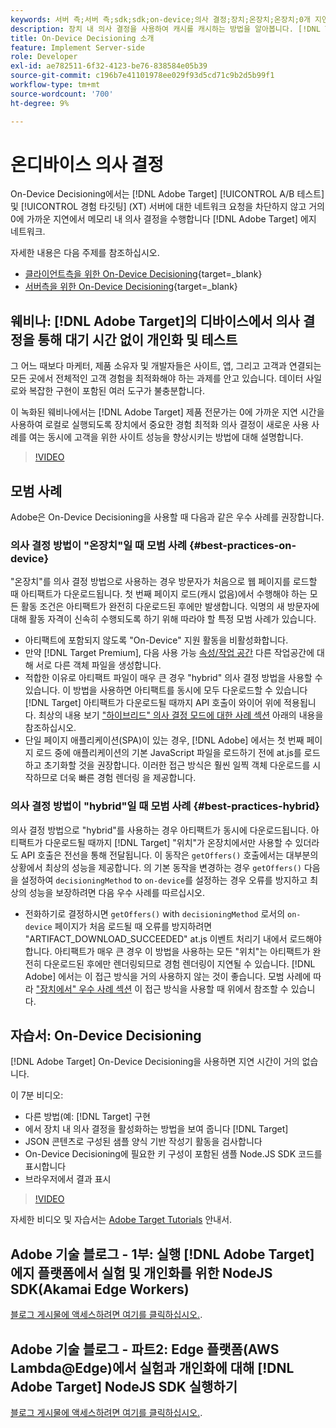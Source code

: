 ```yaml
---
keywords: 서버 측;서버 측;sdk;sdk;on-device;의사 결정;장치;온장치;온장치;0개 지연;지연 시간;near-zero;node.js
description: 장치 내 의사 결정을 사용하여 캐시를 캐시하는 방법을 알아봅니다. [!DNL Target] 서버의 A/B 및 MVT 활동을 통해 거의 0에 가까운 지연 시간에 메모리 내 의사 결정을 수행합니다.
title: On-Device Decisioning 소개
feature: Implement Server-side
role: Developer
exl-id: ae782511-6f32-4123-be76-838584e05b39
source-git-commit: c196b7e41101978ee029f93d5cd71c9b2d5b99f1
workflow-type: tm+mt
source-wordcount: '700'
ht-degree: 9%

---
```


# 온디바이스 의사 결정

On-Device Decisioning에서는 [!DNL Adobe Target] [!UICONTROL A/B 테스트] 및 [!UICONTROL 경험 타깃팅] (XT) 서버에 대한 네트워크 요청을 차단하지 않고 거의 0에 가까운 지연에서 메모리 내 의사 결정을 수행합니다 [!DNL Adobe Target] 에지 네트워크.

자세한 내용은 다음 주제를 참조하십시오.

* [클라이언트측을 위한 On-Device Decisioning](https://developer.adobe.com/target/implement/client-side/){target=_blank}
* [서버측을 위한 On-Device Decisioning](https://developer.adobe.com/target/implement/server-side/sdk-guides/on-device-decisioning/){target=_blank}

## 웨비나: [!DNL Adobe Target]의 디바이스에서 의사 결정을 통해 대기 시간 없이 개인화 및 테스트

그 어느 때보다 마케터, 제품 소유자 및 개발자들은 사이트, 앱, 그리고 고객과 연결되는 모든 곳에서 전체적인 고객 경험을 최적화해야 하는 과제를 안고 있습니다. 데이터 사일로와 복잡한 구현이 포함된 여러 도구가 불충분합니다.

이 녹화된 웨비나에서는 [!DNL Adobe Target] 제품 전문가는 0에 가까운 지연 시간을 사용하여 로컬로 실행되도록 장치에서 중요한 경험 최적화 의사 결정이 새로운 사용 사례를 여는 동시에 고객을 위한 사이트 성능을 향상시키는 방법에 대해 설명합니다.

>[!VIDEO](https://video.tv.adobe.com/v/328148)

## 모범 사례

Adobe은 On-Device Decisioning을 사용할 때 다음과 같은 우수 사례를 권장합니다.

### 의사 결정 방법이 &quot;온장치&quot;일 때 모범 사례 {#best-practices-on-device}

&quot;온장치&quot;를 의사 결정 방법으로 사용하는 경우 방문자가 처음으로 웹 페이지를 로드할 때 아티팩트가 다운로드됩니다. 첫 번째 페이지 로드(캐시 없음)에서 수행해야 하는 모든 활동 조건은 아티팩트가 완전히 다운로드된 후에만 발생합니다. 익명의 새 방문자에 대해 활동 자격이 신속히 수행되도록 하기 위해 따라야 할 특정 모범 사례가 있습니다.

* 아티팩트에 포함되지 않도록 &quot;On-Device&quot; 지원 활동을 비활성화합니다.
* 만약 [!DNL Target Premium], 다음 사용 가능 [속성/작업 공간](/help/main/administrating-target/c-user-management/property-channel/property-channel.md) 다른 작업공간에 대해 서로 다른 객체 파일을 생성합니다.
* 적합한 이유로 아티팩트 파일이 매우 큰 경우 &quot;hybrid&quot; 의사 결정 방법을 사용할 수 있습니다. 이 방법을 사용하면 아티팩트를 동시에 모두 다운로드할 수 있습니다 [!DNL Target] 아티팩트가 다운로드될 때까지 API 호출이 와이어 위에 적용됩니다. 최상의 내용 보기 [&quot;하이브리드&quot; 의사 결정 모드에 대한 사례 섹션](#best-practices-hybrid) 아래의 내용을 참조하십시오.
* 단일 페이지 애플리케이션(SPA)이 있는 경우, [!DNL Adobe] 에서는 첫 번째 페이지 로드 중에 애플리케이션의 기본 JavaScript 파일을 로드하기 전에 at.js를 로드하고 초기화할 것을 권장합니다. 이러한 접근 방식은 훨씬 일찍 객체 다운로드를 시작하므로 더욱 빠른 경험 렌더링 을 제공합니다.

### 의사 결정 방법이 &quot;hybrid&quot;일 때 모범 사례 {#best-practices-hybrid}

의사 결정 방법으로 &quot;hybrid&quot;를 사용하는 경우 아티팩트가 동시에 다운로드됩니다. 아티팩트가 다운로드될 때까지 [!DNL Target] &quot;위치&quot;가 온장치에서만 사용할 수 있더라도 API 호출은 전선을 통해 전달됩니다. 이 동작은 `getOffers()` 호출에서는 대부분의 상황에서 최상의 성능을 제공합니다. 의 기본 동작을 변경하는 경우 `getOffers()` 다음을 설정하여 `decisioningMethod` to `on-device`를 설정하는 경우 오류를 방지하고 최상의 성능을 보장하려면 다음 우수 사례를 따르십시오.

* 전화하기로 결정하시면 `getOffers()` with `decisioningMethod` 로서의 `on-device` 페이지가 처음 로드될 때 오류를 방지하려면 &quot;ARTIFACT_DOWNLOAD_SUCCEEDED&quot; at.js 이벤트 처리기 내에서 로드해야 합니다. 아티팩트가 매우 큰 경우 이 방법을 사용하는 모든 &quot;위치&quot;는 아티팩트가 완전히 다운로드된 후에만 렌더링되므로 경험 렌더링이 지연될 수 있습니다. [!DNL Adobe] 에서는 이 접근 방식을 거의 사용하지 않는 것이 좋습니다. 모범 사례에 따라 [&quot;장치에서&quot; 우수 사례 섹션](#best-practices-on-device) 이 접근 방식을 사용할 때 위에서 참조할 수 있습니다.

## 자습서: On-Device Decisioning

[!DNL Adobe Target] On-Device Decisioning을 사용하면 지연 시간이 거의 없습니다.

이 7분 비디오:

* 다른 방법(예: [!DNL Target] 구현
* 에서 장치 내 의사 결정을 활성화하는 방법을 보여 줍니다 [!DNL Target]
* JSON 콘텐츠로 구성된 샘플 양식 기반 작성기 활동을 검사합니다
* On-Device Decisioning에 필요한 키 구성이 포함된 샘플 Node.JS SDK 코드를 표시합니다
* 브라우저에서 결과 표시

>[!VIDEO](https://video.tv.adobe.com/v/329032)

자세한 비디오 및 자습서는 [Adobe Target Tutorials](https://experienceleague.adobe.com/docs/target-learn/tutorials/overview.html?lang=ko-KR) 안내서.

## Adobe 기술 블로그 - 1부: 실행 [!DNL Adobe Target] 에지 플랫폼에서 실험 및 개인화를 위한 NodeJS SDK(Akamai Edge Workers)

[블로그 게시물에 액세스하려면 여기를 클릭하십시오.](https://medium.com/adobetech/part-1-run-adobe-target-nodejs-sdk-for-experimentation-and-personalization-on-edge-platforms-4d8660964ed9).

## Adobe 기술 블로그 - 파트2: Edge 플랫폼(AWS Lambda@Edge)에서 실험과 개인화에 대해 [!DNL Adobe Target] NodeJS SDK 실행하기

[블로그 게시물에 액세스하려면 여기를 클릭하십시오.](https://medium.com/adobetech/part-2-run-adobe-target-nodejs-sdk-for-experimentation-and-personalization-on-edge-platforms-aws-4d6bdac24563).